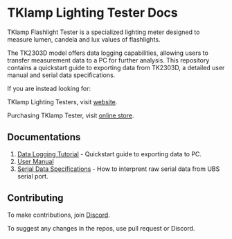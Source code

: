 # TKlamp Lighting Tester Docs

TKlamp Flashlight Tester is a specialized lighting meter designed to measure lumen, candela and lux values of flashlights. 

The TK2303D model offers data logging capabilities, allowing users to transfer measurement data to a PC for further analysis. This repository contains a quickstart guide to exporting data from TK2303D, a detailed user manual and serial data specifications. 

If you are instead looking for:

TKlamp Lighting Testers, visit [website](https://tklamp.co).

Purchasing TKlamp Tester, visit [online store](https://tklamp.co/collections/flashlight-testers/products/tklamp-flashlight-tester-tk2303d).

## Documentations

1. [Data Logging Tutorial](https://github.com/TKlamp/Data-Logging-Tutorial) - Quickstart guide to exporting data to PC.
2. [User Manual](docs/manual.mkd) 
3. [Serial Data Specifications](docs/serial_data_reference.mkd) - How to interprent raw serial data from UBS serial port.

## Contributing 
To make contributions, join [Discord](https://discord.gg/xVy4j9JcYx).

To suggest any changes in the repos, use pull request or Discord.

